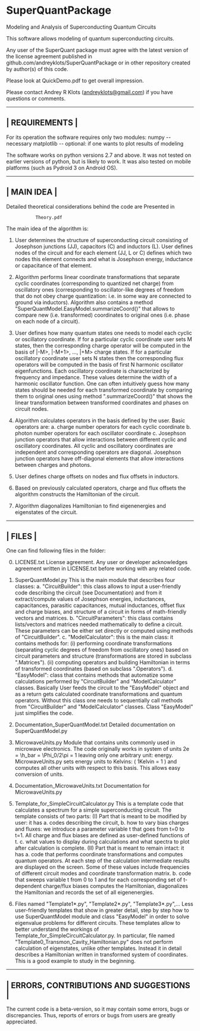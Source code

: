 # SuperQuantPackage
Modeling and Analysis of Superconducting Quantum Circuits

This software allows modeling of quantum superconducting circuits.

  Any user of the SuperQuant package must agree with the latest version
of the license agreement published in
github.com/andreyklots/SuperQuantPackage
or in other repository created by author(s) of this code.

  Please look at QuickDemo.pdf to get overall impression.

  Please contact Andrey R Klots (andreyklots@gmail.com)
if you have questions or comments.

 ----------------
|  REQUIREMENTS  |
 ----------------

For its operation the software requires only two modules:
  numpy -- necessary
  matplotlib -- optional: if one wants to plot results of modeling
  
  The software works on python versions 2.7 and above.
  It was not tested on earlier versions of python, but is likely
  to work. It was also tested on mobile platforms (such as
  Pydroid 3 on Android OS).

 -------------
|  MAIN IDEA  |
 -------------
Detailed theoretical considerations behind the code are
Presented in

               Theory.pdf

The main idea of the algorithm is:

1.  User determines the structure of superconducting circuit
    consisting of Josephson junctions (JJ), capacitors (C)
    and inductors (L). User defines nodes of the circuit
    and for each element (JJ, L or C) defines which two
    nodes this element connects and what is Josephson
    energy, inductance or capacitance of that element.

2.  Algorithm performs linear coordinate transformations
    that separate cyclic coordinates (corresponding
    to quantized net charge) from oscillatory ones
    (corresponding to oscillator-like degrees of freedom
    that do not obey charge quantization: i.e. in some way are
    connected to ground via inductors). Algorithm also contains
    a method "SuperQuantModel.EasyModel.summarizeCoord()"
    that allows to compare new (i.e. transformed)
    coordinates to original ones (i.e. phase on each node of a 
    circuit).

3.  User defines how many quantum states one needs to model each
    cyclic or oscillatory coordinate.
    If for a particular cyclic coordinate user sets M states,
    then the corresponding charge operator will be computed in
    the basis of |-M>, |-M+1>, ..., |+M> charge states.
    If for a particular oscillatory coordinate user sets N states
    then the corresponding flux operators will be computed in the
    basis of first N harmonic oscillator eigenfunctions. Each oscillatory
    coordinate is characterized by frequency and impedance. These
    values determine the width of a harmonic oscillator function.
    One can often intuitively guess how many states should be needed
    for each transformed coordinate by comparing them to original ones
    using method ".summarizeCoord()" that shows the linear transformation
    between transformed coordinates and phases on circuit nodes.

4.  Algorithm calculates operators in the basis defined by the user.
    Basic operators are:
              a. charge number operators for each cyclic coordinate
              b. photon number operators for each oscillator coordinate
              c. Josephson junction operators that allow interactions
                 between different cyclic and oscillatory coordinates.
              All cyclic and oscillatory coordinates are independent
              and corresponding operators are diagonal.
              Josephson junction operators have off-diagonal elements
              that allow interactions between charges and photons.

5.   User defines charge offsets on nodes and flux offsets in inductors.

6.   Based on previously calculated operators, charge and flux offsets
     the algorithm constructs the Hamiltonian of the circuit.

7.   Algorithm diagonalizes Hamiltonian to find eigenenergies
     and eigenstates of the circuit.



 ---------
|  FILES  |
 ---------

One can find following files in the folder:

0. LICENSE.txt
      License agreement. Any user or developer acknowledges agreement 
      written in LICENSE.txt before working with any related code.

1. SuperQuantModel.py
      This is the main module that describes four classes:
      a. "CircuitBuilder": this class allows to input a user-friendly
         code describing the circuit (see Documentation) and from it
         extract/compute values of Josephson energies, inductances,
         capacitances, parasitic capacitances, mutual inductances, 
         offset flux and charge biases, and structure of a circuit in forms
         of math-friendly vectors and matrices.
     b. "CircuitParameters": this class contains lists/vectors and matrices
        needed mathematically to define a circuit. These parameters can be 
        either set directly or computed using methods of "CircuitBuilder".
     c. "ModelCalculator": this is the main class: it contains methods for:
        (i)  performing coordinate transformations (separating cyclic degrees
             of freedom from oscillatory ones) based on circuit parameters
             and structure (transformations are stored in subclass ".Matrices").
        (ii) computing operators and building Hamiltonian in terms of
             transformed coordinates (based on subclass ".Operators").
     d. "EasyModel": class that contains methods that automatize some
        calculations performed by "CircuitBuilder" and "ModelCalculator"
        classes. Basically User feeds the circuit to the "EasyModel" 
        object and as a return gets calculated coordinate transformations
        and quantum operators. Without this class one needs to sequentially
       call methods from "CircuitBuilder" and
       "ModelCalculator" classes. Class "EasyModel" just simplifies
        the code.

2.  Documentation_SuperQuantModel.txt
       Detailed documentation on SuperQuantModel.py

3.  MicrowaveUnits.py
       Module that contains units commonly used in microwave electronics.
       The code originally works in system of units
                 2e = \h_bar = \Phi_0/2\pi = 1
       leaving only one arbitrary unit: energy. MicrowaveUnits.py sets 
       energy units to Kelvins: ( 1Kelvin = 1 ) and computes all other units
       with respect to this basis. This allows easy conversion of units.

4.   Documentation_MicrowaveUnits.txt
       Documentation for MicrowaveUnits.py

5.   Template_for_SimpleCircuitCalculator.py
       This is a template code that calculates a spectrum for a simple
       superconducting circuit. The template consists of two parts:
       (I)   Part that is meant to be modified by user:
             it has 
             a.  codes describing the circuit,
             b.  how to vary bias charges and fluxes: we introduce a
                 parameter variable t that goes from t=0 to t=1. All
                 charge and flux biases are defined as
                 user-defined functions of t.
             c.  what values to display during calculations and what
                 spectra to plot after calculation is complete.
       (II)  Part that is meant to remain intact:
             it has
             a. code that performs coordinate transformations and computes
                quantum operators. At each step of the calculation
                intermediate results are displayed on the screen. Some of
                these values include frequencies of different circuit modes
                and coordinate transformation matrix.
             b. code that sweeps variable t from 0 to 1 and for each
                corresponding set of t-dependent charge/flux biases
                computes the Hamiltonian, diagonalizes the Hamiltonian and
                records the set of all eigenenergies.
           
6.   Files named "Template1*.py", "Template2*.py", "Template3*.py",...
         Less user-friendly templates that show in greater detail,
         step by step how to use SuperQuantModel module and class
         "EasyModel" in order to solve eigenvalue problems for different
         circuits. These templates allow to better understand the workings
         of Template_for_SimpleCircuitCalculator.py.
       In particular, file named "Template0_Transmon_Cavity_Hamiltonian.py"
         does not perform calculation of eigenstates, unlike other templates.
         Instead it in detail describes a Hamiltonian written in transformed
         system of coordinates. This is a good example to study in the
         beginning.


 ---------------------------------------
| ERRORS, CONTRIBUTIONS AND SUGGESTIONS |
 ---------------------------------------

The current code is a beta-version, so it may contain some errors, bugs
 or discrepancies. Thus, reports of errors or bugs from users are
 greatly appreciated.
